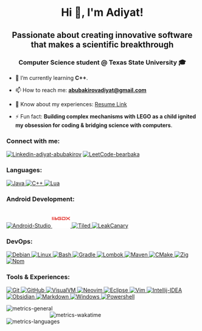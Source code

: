 <h1 align="center">Hi 👋, I'm Adiyat!</h1>
<h2 align="center">Passionate about creating innovative software that makes a scientific breakthrough</h2>
<h3 align=center>Computer Science student @ Texas State University 🎓</h3>

* 🌱 I’m currently learning **C++**.

* 📫 How to reach me: **abubakirovadiyat@gmail.com**

* 📄 Know about my experiences: [Resume Link](https://docs.google.com/document/d/1IMeTLfq2hmD9OYae38lKuBsp12ixjEsfuJz1qiXjeDA/edit?tab=t.0#heading=h.lolf71735vah)

* ⚡ Fun fact: **Building complex mechanisms with LEGO as a child ignited my obsession for coding & bridging science with computers**.

<h3 align="left">Connect with me:</h3>
<p align="left">
<a href="https://linkedin.com/in/adiyat-abubakirov" target="blank"><img src="https://skillicons.dev/icons?i=linkedin" alt="Linkedin-adiyat-abubakirov" height="48" width="48" /></a>
<a href="https://www.leetcode.com/bearbaka" target="blank"><img src="https://raw.githubusercontent.com/rahuldkjain/github-profile-readme-generator/master/src/images/icons/Social/leet-code.svg" alt="LeetCode-bearbaka" height="48" width="48" /></a>
</p>
<h3 align="left">Languages:</h3>
<p align=left>
<a href="">
<img src="https://skillicons.dev/icons?i=java" alt="Java" width="48" height="48"/>
<img src="https://skillicons.dev/icons?i=cpp" alt="C++" width="48" height="48"/>
<img src="https://skillicons.dev/icons?i=lua" alt="Lua" width="48" height="48"/>
</a>
</p>
<h3 align="left">Android Development:</h3>
<p align=left>
<a href="">
<img src="https://skillicons.dev/icons?i=androidstudio" alt="Android-Studio" width="48" height="48"/>
<img src="https://raw.githubusercontent.com/devicons/devicon/refs/heads/master/icons/libgdx/libgdx-plain.svg" alt="libGDX" width="48" height="48"/>
<img src="https://external-content.duckduckgo.com/iu/?u=https%3A%2F%2Fdashboard.snapcraft.io%2Fsite_media%2Fappmedia%2F2018%2F03%2Ftiled-logo-256.png&f=1&nofb=1&ipt=f417d506e87c3a635932c6bc4d0cc7a202dda96aa9ba47caa48dcb90c87ec2f7" alt="Tiled" width="48" height="48"/>
<img src="https://external-content.duckduckgo.com/iu/?u=https%3A%2F%2Fa.fsdn.com%2Fallura%2Fmirror%2Fleakcanary%2Ficon%3F1719033012%3F%26w%3D90&f=1&nofb=1&ipt=983dacc5873da7af6f622d64777556e2e0d9417da73a679d8a59ce16bb7311f7" alt="LeakCanary" width="48" height="48"/>
</a>
</p>
<h3 align="left">DevOps:</h3>
<p align=left>
<a href="">
<img src="https://skillicons.dev/icons?i=debian" alt="Debian" width="48" height="48"/>
<img src="https://skillicons.dev/icons?i=linux" alt="Linux" width="48" height="48"/>
<img src="https://skillicons.dev/icons?i=bash" alt="Bash" width="48" height="48"/>
<img src="https://skillicons.dev/icons?i=gradle" alt="Gradle" width="48" height="48"/>
<img src="https://external-content.duckduckgo.com/iu/?u=https%3A%2F%2Fcdn2.hubspot.net%2Fhubfs%2F4008838%2Flombok-java-supported.png&f=1&nofb=1&ipt=6cbda57b99e10453e7c5c1aa126afb5c53d5c4345b37238ec3e5185d4af78c36" alt="Lombok" width="48" height="48"/>
<img src="https://skillicons.dev/icons?i=maven" alt="Maven" width="48" height="48"/>
<img src="https://skillicons.dev/icons?i=cmake" alt="CMake" width="48" height="48"/>
<img src="https://skillicons.dev/icons?i=zig" alt="Zig" width="48" height="48"/>
<img src="https://skillicons.dev/icons?i=npm" alt="Npm" width="48" height="48"/>
</a>
</p>
<h3 align="left">Tools & Experiences:</h3>
<p align=left>
<a href="">
<img src="https://skillicons.dev/icons?i=git" alt="Git" width="48" height="48"/>
<img src="https://skillicons.dev/icons?i=github" alt="GitHub" width="48" height="48"/>
<img src="https://external-content.duckduckgo.com/iu/?u=https%3A%2F%2Fplugins.jetbrains.com%2Ffiles%2F7115%2F94783%2Ficon%2FpluginIcon.png&f=1&nofb=1&ipt=f0423a5acd20efe8b0d39de7bd3db42d58f90ded32aac4c03c9e2f2b19511e18" alt="VisualVM" width="48" height="48"/>
<img src="https://skillicons.dev/icons?i=neovim" alt="Neovim" width="48" height="48"/>
<img src="https://skillicons.dev/icons?i=eclipse" alt="Eclipse" width="48" height="48"/>
<img src="https://skillicons.dev/icons?i=vim" alt="Vim" width="48" height="48"/>
<img src="https://skillicons.dev/icons?i=idea" alt="Intellij-IDEA" width="48" height="48"/>
<img src="https://skillicons.dev/icons?i=obsidian" alt="Obsidian" width="48" height="48"/>
<img src="https://skillicons.dev/icons?i=markdown" alt="Markdown" width="48" height="48"/>
<img src="https://skillicons.dev/icons?i=windows" alt="Windows" width="48" height="48"/>
<img src="https://skillicons.dev/icons?i=powershell" alt="Powershell" width="48" height="48"/>
</a>
</p>
<a href="">
<img align="left" width="390" alt="metrics-general" src="https://gist.githubusercontent.com/bearbaka/0867fdf675206ca7086ec5510d76cae8/raw/metrics.general.svg">
<img align="right" width="390" alt="metrics-wakatime" src="https://gist.githubusercontent.com/bearbaka/8e81900b613437a8d6a892a0c681e7da/raw/metrics.wakatime.svg">
<img align="left" width="390" alt="metrics-languages" src="https://gist.githubusercontent.com/bearbaka/b56197f911cc1cb3a99f64980f3dc012/raw/metrics.languages.svg">
</a>












<!-- <p><img align="center" src="https://github-readme-stats.vercel.app/api/top-langs?username=bearbaka&show_icons=true&locale=en&layout=donut&theme=gruvbox" alt="bearbaka" /></p> -->
<!--
- 🔭 I’m currently working on ...
- 🌱 I’m currently learning ...
- 👯 I’m looking to collaborate on ...
- 🤔 I’m looking for help with ...
- 💬 Ask me about ...
- 📫 How to reach me: ...
- 😄 Pronouns: ...
- ⚡ Fun fact: ...
-->

